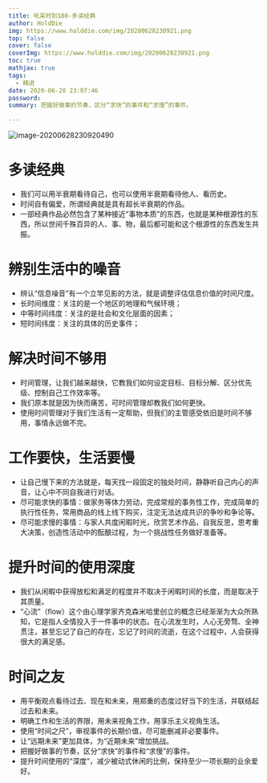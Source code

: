 ```yaml
---
title: 吼呆时刻180-多读经典
author: HoldDie
img: https://www.holddie.com/img/20200628230921.png
top: false
cover: false
coverImg: https://www.holddie.com/img/20200628230921.png
toc: true
mathjax: true
tags:
  - 精进
date: 2020-06-28 23:07:46
password:
summary: 把握好做事的节奏，区分“求快”的事件和“求慢”的事件。

---
```


![image-20200628230920490](https://www.holddie.com/img/20200628230921.png)

# 多读经典

- 我们可以用半衰期看待自己，也可以使用半衰期看待他人、看历史。
- 时间自有偏爱，所谓经典就是具有超长半衰期的作品。
- 一部经典作品必然包含了某种接近“事物本质”的东西，也就是某种根源性的东西，所以世间千殊百异的人、事、物，最后都可能和这个根源性的东西发生共振。

# 辨别生活中的噪音

- 辨认“信息噪音”有一个立竿见影的方法，就是调整评估信息价值的时间尺度。
- 长时间维度：关注的是一个地区的地理和气候环境；
- 中等时间纬度：关注的是社会和文化层面的因素；
- 短时间纬度：关注的具体的历史事件；

# 解决时间不够用

- 时间管理，让我们越来越快，它教我们如何设定目标、目标分解、区分优先级、控制自己工作效率等。
- 我们原本就是因为快而痛苦，可时间管理却教我们如何更快。
- 使用时间管理对于我们生活有一定帮助，但我们的主管感受依旧是时间不够用，事情永远做不完。

# 工作要快，生活要慢

- 让自己慢下来的方法就是，每天找一段固定的独处时间，静静听自己内心的声音，让心中不同自我进行对话。
- 尽可能求快的事情：做家务等体力劳动，完成常规的事务性工作，完成简单的执行性任务，常用商品的线上线下购买，注定无法达成共识的争吵和争论等。
- 尽可能求慢的事情：与家人共度闲暇时光，欣赏艺术作品，自我反思，思考重大决策，创造性活动中的酝酿过程，为一个挑战性任务做好准备等。

# 提升时间的使用深度

- 我们从闲暇中获得放松和满足的程度并不取决于闲暇时间的长度，而是取决于其质量。
- “心流”（flow）这个由心理学家齐克森米哈里创立的概念已经渐渐为大众所熟知，它是指人全情投入于一件事中的状态。在心流发生时，人心无旁骛、全神贯注，甚至忘记了自己的存在，忘记了时间的流逝，在这个过程中，人会获得很大的满足感。

# 时间之友

- 用平衡观点看待过去、现在和未来，用郑重的态度过好当下的生活，并联结起过去和未来。
- 明确工作和生活的界限，用未来视角工作，用享乐主义视角生活。
- 使用“时间之尺”，审视事件的长期价值，尽可能删减非必要事件。
- 让“远期未来”更加具体，为“近期未来”增加挑战。
- 把握好做事的节奏，区分“求快”的事件和“求慢”的事件。
- 提升时间使用的“深度”，减少被动式休闲的比例，保持至少一项长期的业余爱好。
